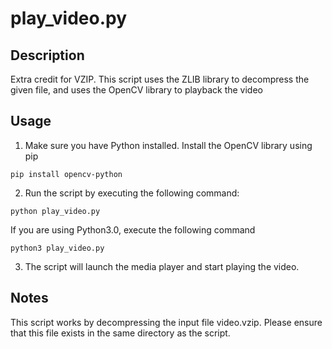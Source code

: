 # play_video.py

## Description
Extra credit for VZIP. This script uses the ZLIB library to decompress the given file, and uses the OpenCV library to playback the video

## Usage
1. Make sure you have Python installed. Install the OpenCV library using pip
  ```
  pip install opencv-python
  ```

2. Run the script by executing the following command:
  ```
  python play_video.py
  ```
  If you are using Python3.0, execute the following command
  ```
  python3 play_video.py
  ```

3. The script will launch the media player and start playing the video.

## Notes
This script works by decompressing the input file video.vzip. Please ensure that this file exists in the same directory as the script.
